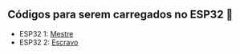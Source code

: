 ## Códigos para serem carregados no ESP32 🤖

- ESP32 1: [Mestre](https://github.com/wesnasimone/EA006_TCC_ESP-NOW/tree/main/Code/Tempo/Metodo_4/mestre_handshake_tempo.ino)
- ESP32 2: [Escravo](https://github.com/wesnasimone/EA006_TCC_ESP-NOW/tree/main/Code/Tempo/Metodo_4/escravo_handshake_tempo.ino)
